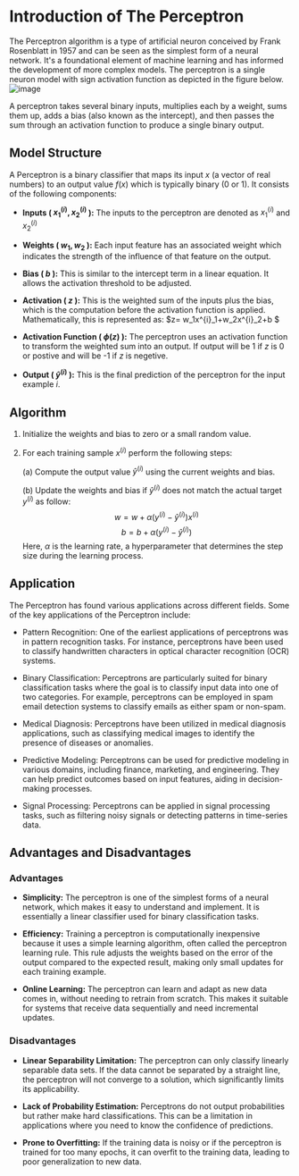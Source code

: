 # Introduction of The Perceptron
The Perceptron algorithm is a type of artificial neuron conceived by Frank Rosenblatt in 1957 and can be seen as the simplest form of a neural network. It's a foundational element of machine learning and has informed the development of more complex models.
The perceptron is a single neuron model with sign activation function as depicted in the figure below.
![image](https://github.com/ZhikangLiuu/Ind_577_Final_project/assets/165843914/07114d5b-c988-4f94-856f-c8a6c43f02f6)

A perceptron takes several binary inputs, multiplies each by a weight, sums them up, adds a bias (also known as the intercept), 
and then passes the sum through an activation function to produce a single binary output.

## Model Structure
A Perceptron is a binary classifier that maps its input $x$ (a vector of real numbers) to an output value $f(x)$ which is typically binary (0 or 1). It consists of the following components:
- **Inputs ( $x^{(i)}_1,x^{(i)}_2$ ):** The inputs to the perceptron are denoted as $x^{(i)}_1$ and $x^{(i)}_2$ 

- **Weights ( $w_1, w_2$ ):** Each input feature has an associated weight which indicates the strength of the influence of that feature on the output. 

- **Bias ( $b$ ):** This is similar to the intercept term in a linear equation. It allows the activation threshold to be adjusted.

- **Activation ( $z$ ):** This is the weighted sum of the inputs plus the bias, which is the computation before the activation function is applied. Mathematically, this is represented as: $z= w_1x^{i}_1+w_2x^{i}_2+b $
- **Activation Function ( $\phi(z)$ ):** The perceptron uses an activation function to transform the weighted sum into an output. If output will be 1 if $z$ is 0 or postive and will be -1 if $z$ is negetive.

- **Output ( $\hat{y}^{(i)}$ ):** This is the final prediction of the perceptron for the input example $i$.

## Algorithm

1. Initialize the weights and bias to zero or a small random value.
2. For each training sample $x^{(i)}$ perform the following steps:
   
   (a) Compute the output value $\hat{y}^{(i)}$ using the current weights and bias.
   
   (b) Update the weights and bias if $\hat{y}^{(i)}$ does not match the actual target $y^{(i)}$ as follow:
       $$w = w+ \alpha(y^{(i)}-\hat{y}^{(i)})x^{(i)}$$
       $$b = b+ \alpha(y^{(i)}-\hat{y}^{(i)})$$
   Here, $\alpha$ is the learning rate, a hyperparameter that determines the step size during the learning process.
   
## Application
The Perceptron has found various applications across different fields. Some of the key applications of the Perceptron include:

- Pattern Recognition: One of the earliest applications of perceptrons was in pattern recognition tasks. For instance, perceptrons have been used to classify handwritten characters in optical character recognition (OCR) systems.
  
- Binary Classification: Perceptrons are particularly suited for binary classification tasks where the goal is to classify input data into one of two categories. For example, perceptrons can be employed in spam email detection systems to classify emails as either spam or non-spam.
  
- Medical Diagnosis: Perceptrons have been utilized in medical diagnosis applications, such as classifying medical images to identify the presence of diseases or anomalies.
  
- Predictive Modeling: Perceptrons can be used for predictive modeling in various domains, including finance, marketing, and engineering. They can help predict outcomes based on input features, aiding in decision-making processes.
  
- Signal Processing: Perceptrons can be applied in signal processing tasks, such as filtering noisy signals or detecting patterns in time-series data.

## Advantages and Disadvantages

### Advantages

- **Simplicity:** The perceptron is one of the simplest forms of a neural network, which makes it easy to understand and implement. It is essentially a linear classifier used for binary classification tasks.

- **Efficiency:** Training a perceptron is computationally inexpensive because it uses a simple learning algorithm, often called the perceptron learning rule. This rule adjusts the weights based on the error of the output compared to the expected result, making only small updates for each training example.

- **Online Learning:** The perceptron can learn and adapt as new data comes in, without needing to retrain from scratch. This makes it suitable for systems that receive data sequentially and need incremental updates.

### Disadvantages

- **Linear Separability Limitation:** The perceptron can only classify linearly separable data sets. If the data cannot be separated by a straight line, the perceptron will not converge to a solution, which significantly limits its applicability.
  
- **Lack of Probability Estimation:** Perceptrons do not output probabilities but rather make hard classifications. This can be a limitation in applications where you need to know the confidence of predictions.
  
- **Prone to Overfitting:** If the training data is noisy or if the perceptron is trained for too many epochs, it can overfit to the training data, leading to poor generalization to new data.




